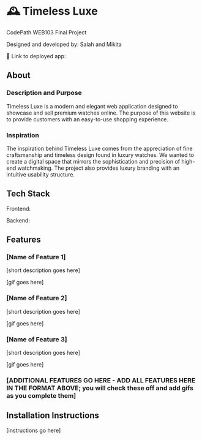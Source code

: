 # 🕰️ Timeless Luxe

CodePath WEB103 Final Project

Designed and developed by: Salah and Mikita

🔗 Link to deployed app: 

## About

### Description and Purpose

Timeless Luxe is a modern and elegant web application designed to showcase and sell premium watches online. The purpose of this website is to provide customers with an easy-to-use shopping experience. 

### Inspiration

The inspiration behind Timeless Luxe comes from the appreciation of fine craftsmanship and timeless design found in luxury watches. We wanted to create a digital space that mirrors the sophistication and precision of high-end watchmaking. The project also provides luxury branding with an intuitive usability structure.

## Tech Stack

Frontend:

Backend:

## Features

### [Name of Feature 1]

[short description goes here]

[gif goes here]

### [Name of Feature 2]

[short description goes here]

[gif goes here]

### [Name of Feature 3]

[short description goes here]

[gif goes here]

### [ADDITIONAL FEATURES GO HERE - ADD ALL FEATURES HERE IN THE FORMAT ABOVE; you will check these off and add gifs as you complete them]

## Installation Instructions

[instructions go here]
